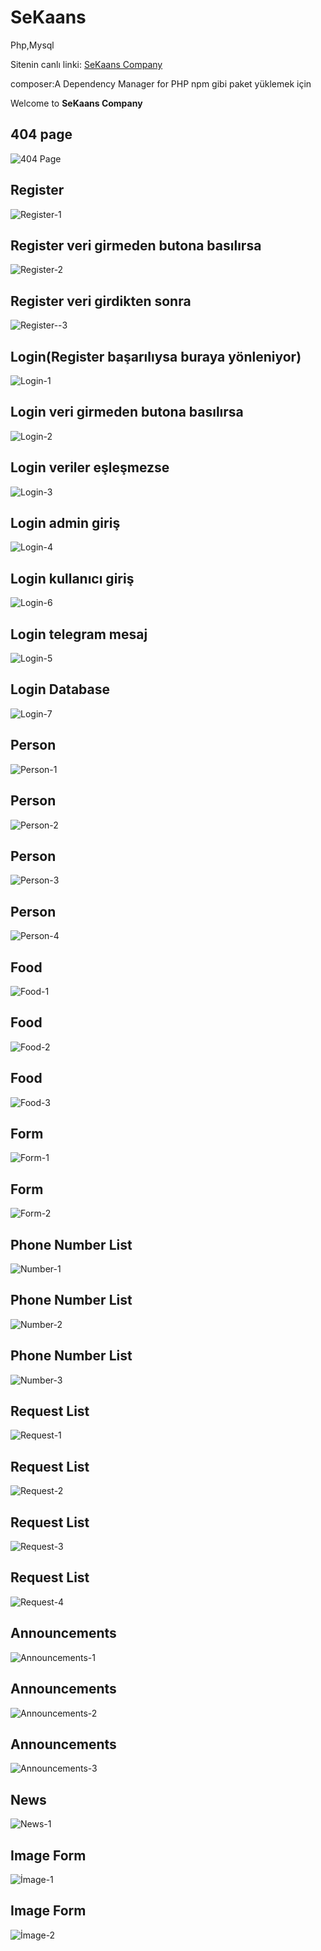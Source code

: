 ﻿# SeKaans 
Php,Mysql

Sitenin canlı linki: [SeKaans Company](http://sekaans.infinityfreeapp.com)

composer:A Dependency Manager for PHP npm gibi paket yüklemek için

Welcome to **SeKaans Company**


## 404 page
![404 Page](https://github.com/kaankaltakkiran/SeKaans/assets/98158194/cceefecb-abc8-4f89-8106-71740c27b71a)


## Register
![Register-1](https://github.com/kaankaltakkiran/SeKaans/assets/98158194/56e9437b-4f8b-489f-af45-9ca1b4104f13)

## Register veri girmeden butona basılırsa
![Register-2](https://github.com/kaankaltakkiran/SeKaans/assets/98158194/f5c699bf-db7b-4655-a106-7cfec846a2dc)

## Register veri girdikten sonra 
![Register--3](https://github.com/kaankaltakkiran/SeKaans/assets/98158194/861dc71f-4ce3-474d-94cd-9c664ff0915d)

## Login(Register başarılıysa buraya yönleniyor)
![Login-1](https://github.com/kaankaltakkiran/SeKaans/assets/98158194/6f413bb8-9402-4585-a2bd-5bfef7707e3f)
## Login veri girmeden butona basılırsa
![Login-2](https://github.com/kaankaltakkiran/SeKaans/assets/98158194/f04f5f73-5515-41bf-a813-4edc8915bf2a)
## Login veriler eşleşmezse
![Login-3](https://github.com/kaankaltakkiran/SeKaans/assets/98158194/8041ea27-0d94-4a0e-a940-3d4bda7aac92)
## Login admin giriş
![Login-4](https://github.com/kaankaltakkiran/SeKaans/assets/98158194/20416055-0424-4c24-bea5-40c73f5e9925)
## Login kullanıcı giriş
![Login-6](https://github.com/kaankaltakkiran/SeKaans/assets/98158194/b0d47e0d-a091-4cef-9525-1651a4617c94)
## Login telegram mesaj
![Login-5](https://github.com/kaankaltakkiran/SeKaans/assets/98158194/ffb95392-a68d-404c-a435-c2c6ce7356b6)
## Login Database
![Login-7](https://github.com/kaankaltakkiran/SeKaans/assets/98158194/1a2ddf39-5b49-4067-9484-49c9c2e1d1bc)
## Person 
![Person-1](https://github.com/kaankaltakkiran/SeKaans/assets/98158194/6addd147-a55d-4aaf-ba4b-36667f539a3b)
## Person 
![Person-2](https://github.com/kaankaltakkiran/SeKaans/assets/98158194/43e44449-5636-4ee6-9727-2c1a764b09a8)
## Person 
![Person-3](https://github.com/kaankaltakkiran/SeKaans/assets/98158194/d052ebc4-1b9e-4c66-86a9-ab8aa6d8672c)
## Person 
![Person-4](https://github.com/kaankaltakkiran/SeKaans/assets/98158194/f685b26f-12ae-4501-86cf-24100ba3d829)
## Food 
![Food-1](https://github.com/kaankaltakkiran/SeKaans/assets/98158194/e74dbb7c-6a3e-454b-8d42-db38059adc21)
## Food 
![Food-2](https://github.com/kaankaltakkiran/SeKaans/assets/98158194/13501916-589b-4b5d-b249-f3736067846b)
## Food 
![Food-3](https://github.com/kaankaltakkiran/SeKaans/assets/98158194/765ce994-820a-4bb5-b70a-15648e2c7b84)
## Form
![Form-1](https://github.com/kaankaltakkiran/SeKaans/assets/98158194/d663333f-cf74-425f-a7cc-d4ab0c851b9e)
## Form
![Form-2](https://github.com/kaankaltakkiran/SeKaans/assets/98158194/6102691d-1912-4b77-917a-0c858de8eb93)
## Phone Number List
![Number-1](https://github.com/kaankaltakkiran/SeKaans/assets/98158194/6425d459-ca5c-4bc9-b2c8-277965ca661c)
## Phone Number List
![Number-2](https://github.com/kaankaltakkiran/SeKaans/assets/98158194/9d5c2eea-5edd-4d44-a143-5d9f130e87d2)
## Phone Number List
![Number-3](https://github.com/kaankaltakkiran/SeKaans/assets/98158194/4126cab8-dedd-49cd-bfe7-b95fbcf2a4c7)
## Request List
![Request-1](https://github.com/kaankaltakkiran/SeKaans/assets/98158194/b8ff7204-a3ac-400f-bff3-b6db63e70635)
## Request List
![Request-2](https://github.com/kaankaltakkiran/SeKaans/assets/98158194/adc75ca8-e5bb-4779-838f-018878f09a7c)
## Request List
![Request-3](https://github.com/kaankaltakkiran/SeKaans/assets/98158194/31de1832-9ded-4c92-983f-5db745810158)
## Request List
![Request-4](https://github.com/kaankaltakkiran/SeKaans/assets/98158194/851b6345-c6d9-42bf-8a63-cd5a2b066a1e)

## Announcements
![Announcements-1](https://github.com/kaankaltakkiran/SeKaans/assets/98158194/7a9e9c6f-4941-4556-a533-260b4c57de1b)
## Announcements
![Announcements-2](https://github.com/kaankaltakkiran/SeKaans/assets/98158194/1a8785e5-e7b6-4685-8535-57867dd81b1d)

## Announcements
![Announcements-3](https://github.com/kaankaltakkiran/SeKaans/assets/98158194/266a6798-d0a2-432a-8699-64e7718922c5)
## News
![News-1](https://github.com/kaankaltakkiran/SeKaans/assets/98158194/a9189e6f-7da3-407f-8622-7cdeb4486830)
## Image Form
![İmage-1](https://github.com/kaankaltakkiran/SeKaans/assets/98158194/a2485e6f-701e-4501-b5c5-e144652c873b)
## Image Form
![İmage-2](https://github.com/kaankaltakkiran/SeKaans/assets/98158194/81e6b3b8-5d98-4243-8178-bebbeff4f542)







